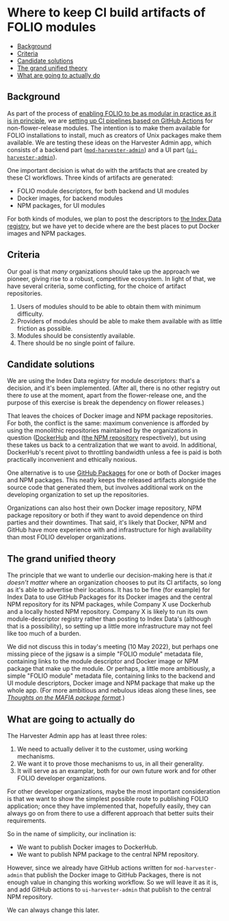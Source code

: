 # Where to keep CI build artifacts of FOLIO modules

<!-- md2toc -l 2 repositories.md -->
* [Background](#background)
* [Criteria](#criteria)
* [Candidate solutions](#candidate-solutions)
* [The grand unified theory](#the-grand-unified-theory)
* [What are going to actually do](#what-are-going-to-actually-do)


## Background

As part of the process of [enabling FOLIO to be as modular in practice as it is in principle](../README.md), we are [setting up CI pipelines based on GitHub Actions](indexdata-ci.md) for non-flower-release modules. The intention is to make them available for FOLIO installations to install, much as creators of Unix packages make them available. We are testing these ideas on the Harvester Admin app, which consists of
a backend part ([`mod-harvester-admin`](https://github.com/indexdata/mod-harvester-admin))
and
a UI part ([`ui-harvester-admin`](https://github.com/indexdata/ui-harvester-admin)).

One important decision is what do with the artifacts that are created by these CI workflows. Three kinds of artifacts are generated:
* FOLIO module descriptors, for both backend and UI modules
* Docker images, for backend modules
* NPM packages, for UI modules

For both kinds of modules, we plan to post the descriptors to [the Index Data registry](https://registry.folio-dev.indexdata.com/), but we have yet to decide where are the best places to put Docker images and NPM packages.


## Criteria

Our goal is that _many_ organizations should take up the approach we pioneer, giving rise to a robust, competitive ecosystem. In light of that, we have several criteria, some conflicting, for the choice of artifact repositories.

1. Users of modules should to be able to obtain them with minimum difficulty.
2. Providers of modules should be able to make them available with as little friction as possible.
3. Modules should be consistently available.
4. There should be no single point of failure.


## Candidate solutions

We are using the Index Data registry for module descriptors: that's a decision, and it's been implemented. (After all, there is no other registry out there _to_ use at the moment, apart from the flower-release one, and the purpose of this exercise is break the dependency on flower releases.)

That leaves the choices of Docker image and NPM package repositories. For both, the conflict is the same: maximum convenience is afforded by using the monolithic repositories maintained by the organizations in question ([DockerHub](https://hub.docker.com/) and ([the NPM repository](https://www.npmjs.com/) respectively), but using these takes us back to a centralization that we want to avoid. In additional, DockerHub's recent pivot to throttling bandwidth unless a fee is paid is both practically inconvenient and ethically noxious.

One alternative is to use [GitHub Packages](https://github.com/features/packages) for one or both of Docker images and NPM packages. This neatly keeps the released artifacts alongside the source code that generated them, but involves additional work on the developing organization to set up the repositories.

Organizations can also host their own Docker image repository, NPM package repository or both if they want to avoid dependence on third parties and their downtimes. That said, it's likely that Docker, NPM and GitHub have more experience with and infrastructure for high availability than most FOLIO developer organizations.


## The grand unified theory

The principle that we want to underlie our decision-making here is that _it doesn't matter_ where an organization chooses to put its CI artifacts, so long as it's able to advertise their locations. It has to be fine (for example) for Index Data to use GitHub Packages for its Docker images and the central NPM repository for its NPM packages, while Company X use Dockerhub and a locally hosted NPM repository. Company X is likely to run its own module-descriptor registry rather than posting to Index Data's (although that is a possibility), so setting up a little more infrastructure may not feel like too much of a burden.

We did not discuss this in today's meeting (10 May 2022), but perhaps one missing piece of the jigsaw is a simple "FOLIO module" metadata file, containing links to the module descriptor and Docker image or NPM package that make up the module. Or perhaps, a little more ambitiously, a simple "FOLIO module" metadata file, containing links to the backend and UI module descriptors, Docker image and NPM package that make up the whole app. (For more ambitious and nebulous ideas along these lines, see [_Thoughts on the MAFIA package format_](package.md).)


## What are going to actually do

The Harvester Admin app has at least three roles:
1. We need to actually deliver it to the customer, using working mechanisms.
2. We want it to prove those mechanisms to us, in all their generality.
3. It will serve as an examplar, both for our own future work and for other FOLIO developer organizations.

For other developer organizations, maybe the most important consideration is that we want to show the simplest possible route to publishing FOLIO application; once they have implemented that, hopefully easily, they can always go on from there to use a different approach that better suits their requirements.

So in the name of simplicity, our inclination is:
* We want to publish Docker images to DockerHub.
* We want to publish NPM package to the central NPM repository.

However, since we already have GitHub actions written for `mod-harvester-admin` that publish the Docker image to GitHub Packages, there is not enough value in changing this working workflow. So we will leave it as it is, and add GitHub actions to `ui-harvester-admin` that publish to the central NPM repository.

We can always change this later.



